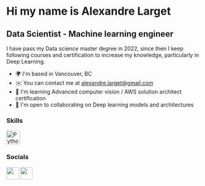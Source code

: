 Hi my name is Alexandre Larget
=================================

Data Scientist - Machine learning engineer
------------------------------------------

I have pass my Data science master degree in 2022, since then I keep following courses and certification to increase my knowledge, particularly in Deep Learning.

*   🌍  I'm based in Vancouver, BC
*   ✉️  You can contact me at [alexandre.larget@gmail.com](mailto:alexandre.larget@gmail.com)
*   🧠  I'm learning Advanced computer vision / AWS solution architect certification
*   🤝  I'm open to collaborating on Deep learning models and architectures

### Skills 
<p align="left">
<a href="https://www.python.org/" target="_blank" rel="noreferrer"><img src="https://raw.githubusercontent.com/danielcranney/readme-generator/main/public/icons/skills/python-colored.svg" width="36" height="36" alt="Python" /></a>
</p>
                    
### Socials
                  
<p align="left"> <a href="https://www.github.com/AlexandreLarget" target="_blank" rel="noreferrer"><img src="https://raw.githubusercontent.com/danielcranney/readme-generator/main/public/icons/socials/github.svg" width="32" height="32" /></a> <a href="https://www.linkedin.com/in/alexandre-larget/" target="_blank" rel="noreferrer"><img src="https://raw.githubusercontent.com/danielcranney/readme-generator/main/public/icons/socials/linkedin.svg" width="32" height="32" /></a></p>
